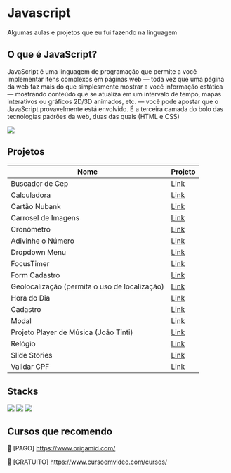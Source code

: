 # Javascript

Algumas aulas e projetos que eu fui fazendo na linguagem 

## O que é JavaScript?

JavaScript é uma linguagem de programação que permite a você implementar itens complexos em páginas web — toda vez que uma página da web faz mais do que simplesmente mostrar a você informação estática — mostrando conteúdo que se atualiza em um intervalo de tempo, mapas interativos ou gráficos 2D/3D animados, etc. — você pode apostar que o JavaScript provavelmente está envolvido. É a terceira camada do bolo das tecnologias padrões da web, duas das quais (HTML e CSS)

<a href="https://developer.mozilla.org/pt-BR/docs/Web/JavaScript" target="_blank">
    <img src="https://img.shields.io/badge/MDN_Web_Docs-black?style=for-the-badge&logo=mdnwebdocs&logoColor=white">
    </img>
</a>

## Projetos

| Nome        | Projeto |     
| -------------- | -------- |
| Buscador de Cep | [Link](https://estevamnetof.github.io/javascript/projetos/buscador-cep/) |
| Calculadora | [Link](https://estevamnetof.github.io/javascript/projetos/calculadora/) |
| Cartão Nubank | [Link](https://estevamnetof.github.io/javascript/projetos/card-nubank-animated/) |
| Carrosel de Imagens | [Link](https://estevamnetof.github.io/javascript/projetos/carrossel-de-imgs/) |
| Cronômetro | [Link](https://estevamnetof.github.io/javascript/projetos/cronometro/) |
| Adivinhe o Número | [Link](https://estevamnetof.github.io/javascript/projetos/descobrir-numero/) |
| Dropdown Menu | [Link](https://estevamnetof.github.io/javascript/projetos/dropdown-menu/) |
| FocusTimer| [Link](https://estevamnetof.github.io/javascript/projetos/focusTimer/) |
| Form Cadastro | [Link](https://estevamnetof.github.io/javascript/projetos/form-cadastro/) |
| Geolocalização (permita o uso de localização) | [Link](https://estevamnetof.github.io/javascript/projetos/geolocalizacao/) |
| Hora do Dia | [Link](https://estevamnetof.github.io/javascript/projetos/hora-do-dia/) |
| Cadastro | [Link](https://estevamnetof.github.io/javascript/projetos/login/) |
| Modal | [Link](https://estevamnetof.github.io/javascript/projetos/modal/) |
| Projeto Player de Música (João Tinti) | [Link](https://estevamnetof.github.io/javascript/projetos/projeto-spotify/) |
| Relógio | [Link](https://estevamnetof.github.io/javascript/projetos/projeto_relogio/) |
| Slide Stories | [Link](https://estevamnetof.github.io/javascript/projetos/slide-stories/) |
| Validar CPF| [Link](https://estevamnetof.github.io/javascript/projetos/validar-cpf/) |
## Stacks

<img src="https://img.shields.io/badge/HTML-239120?style=for-the-badge&logo=html5&logoColor=white"></img>
<img src="https://img.shields.io/badge/CSS-239120?&style=for-the-badge&logo=css3&logoColor=white"></img>
<img src="https://img.shields.io/badge/JavaScript-F7DF1E?style=for-the-badge&logo=javascript&logoColor=black"></img>

## Cursos que recomendo

🔗 [PAGO] https://www.origamid.com/

🔗 [GRATUITO] https://www.cursoemvideo.com/cursos/
